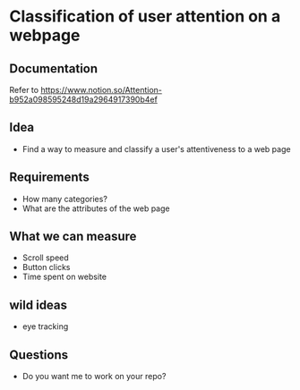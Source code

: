 # Classification of user attention on a webpage

## Documentation
Refer to https://www.notion.so/Attention-b952a098595248d19a2964917390b4ef 
## Idea
- Find a way to measure and classify a user's attentiveness to a web page

## Requirements
- How many categories?
- What are the attributes of the web page

## What we can measure
- Scroll speed
- Button clicks
- Time spent on website

## wild ideas
- eye tracking

## Questions
- Do you want me to work on your repo?